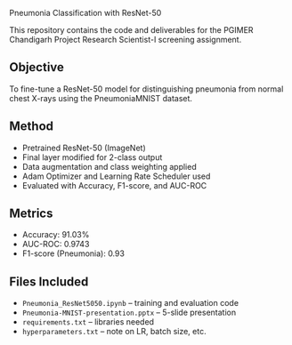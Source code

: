 Pneumonia Classification with ResNet-50

This repository contains the code and deliverables for the PGIMER Chandigarh Project Research Scientist-I screening assignment.

## Objective
To fine-tune a ResNet-50 model for distinguishing pneumonia from normal chest X-rays using the PneumoniaMNIST dataset.

## Method
- Pretrained ResNet-50 (ImageNet)
- Final layer modified for 2-class output
- Data augmentation and class weighting applied
- Adam Optimizer and Learning Rate Scheduler used 
- Evaluated with Accuracy, F1-score, and AUC-ROC

## Metrics
- Accuracy: 91.03%
- AUC-ROC: 0.9743
- F1-score (Pneumonia): 0.93

## Files Included
- `Pneumonia_ResNet5050.ipynb` – training and evaluation code
- `Pneumonia-MNIST-presentation.pptx` – 5-slide presentation
- `requirements.txt` – libraries needed
- `hyperparameters.txt` – note on LR, batch size, etc.
